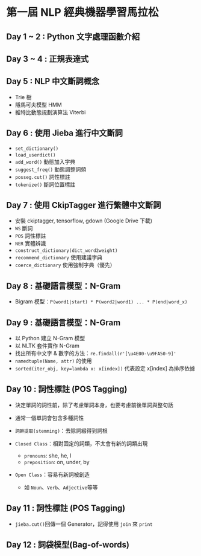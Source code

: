 # 第一屆 NLP 經典機器學習馬拉松

## Day 1 ~ 2 : Python 文字處理函數介紹

## Day 3 ~ 4 : 正規表達式

## Day 5 : NLP 中文斷詞概念
* Trie 樹
* 隱馬可夫模型 HMM
* 維特比動態規劃演算法 Viterbi

## Day 6 : 使用 Jieba 進行中文斷詞
* `set_dictionary()`
* `load_userdict()`
* `add_word()` 動態加入字典
* `suggest_freq()` 動態調整詞頻
* `posseg.cut()` 詞性標註
* `tokenize()` 斷詞位置標註

## Day 7 : 使用 CkipTagger 進行繁體中文斷詞
* 安裝 ckiptagger, tensorflow, gdown (Google Drive 下載)
* `WS` 斷詞
* `POS` 詞性標註
* `NER` 實體辨識
* `construct_dictionary(dict_word2weight)`
* `recommend_dictionary` 使用建議字典
* `coerce_dictionary` 使用強制字典（優先）

## Day 8 : 基礎語言模型：N-Gram
* Bigram 模型：`P(word1|start) * P(word2|word1) ... * P(end|word_x)`
    
## Day 9 : 基礎語言模型：N-Gram
* 以 Python 建立 N-Gram 模型
* 以 NLTK 套件實作 N-Gram
* 找出所有中文字 & 數字的方法：`re.findall(r'[\u4E00-\u9FA50-9]'`
* `namedtuple(Name, attr)` 的使用
* `sorted(iter_obj, key=lambda x: x[index])` 代表設定 x[index] 為排序依據

## Day 10 : 詞性標註 (POS Tagging)
* 決定單詞的詞性前，除了考慮單詞本身，也要考慮前後單詞與整句話
* 通常一個單詞會包含多種詞性
* `詞幹提取(stemming)`：去除詞綴得到詞根
* `Closed Class`：相對固定的詞類，不太會有新的詞類出現
    * `pronouns`: she, he, I
    * `preposition`: on, under, by

* `Open Class`：容易有新詞被創造
    * 如 `Noun`、`Verb`、`Adjective`等等

## Day 11 : 詞性標註 (POS Tagging)
* `jieba.cut()`回傳一個 Generator，記得使用 `join` 來 `print`

## Day 12 : 詞袋模型(Bag-of-words)
